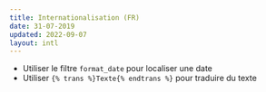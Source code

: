 ```yaml
---
title: Internationalisation (FR)
date: 31-07-2019
updated: 2022-09-07
layout: intl
---
```

<!-- break -->
- Utiliser le filtre `format_date` pour localiser une date
- Utiliser `{% trans %}Texte{% endtrans %}` pour traduire du texte
